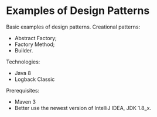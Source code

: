 # Examples of Design Patterns

Basic examples of design patterns.
Creational patterns:
- Abstract Factory;
- Factory Method;
- Builder.

Technologies:
- Java 8
- Logback Classic

Prerequisites:
- Maven 3
- Better use the newest version of IntelliJ IDEA, JDK 1.8_x.
